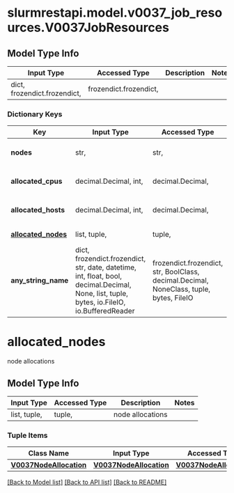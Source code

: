 # slurmrestapi.model.v0037_job_resources.V0037JobResources

## Model Type Info
Input Type | Accessed Type | Description | Notes
------------ | ------------- | ------------- | -------------
dict, frozendict.frozendict,  | frozendict.frozendict,  |  | 

### Dictionary Keys
Key | Input Type | Accessed Type | Description | Notes
------------ | ------------- | ------------- | ------------- | -------------
**nodes** | str,  | str,  | list of assigned job nodes | [optional] 
**allocated_cpus** | decimal.Decimal, int,  | decimal.Decimal,  | number of assigned job cpus | [optional] 
**allocated_hosts** | decimal.Decimal, int,  | decimal.Decimal,  | number of assigned job hosts | [optional] 
**[allocated_nodes](#allocated_nodes)** | list, tuple,  | tuple,  | node allocations | [optional] 
**any_string_name** | dict, frozendict.frozendict, str, date, datetime, int, float, bool, decimal.Decimal, None, list, tuple, bytes, io.FileIO, io.BufferedReader | frozendict.frozendict, str, BoolClass, decimal.Decimal, NoneClass, tuple, bytes, FileIO | any string name can be used but the value must be the correct type | [optional]

# allocated_nodes

node allocations

## Model Type Info
Input Type | Accessed Type | Description | Notes
------------ | ------------- | ------------- | -------------
list, tuple,  | tuple,  | node allocations | 

### Tuple Items
Class Name | Input Type | Accessed Type | Description | Notes
------------- | ------------- | ------------- | ------------- | -------------
[**V0037NodeAllocation**](V0037NodeAllocation.md) | [**V0037NodeAllocation**](V0037NodeAllocation.md) | [**V0037NodeAllocation**](V0037NodeAllocation.md) |  | 

[[Back to Model list]](../../README.md#documentation-for-models) [[Back to API list]](../../README.md#documentation-for-api-endpoints) [[Back to README]](../../README.md)

